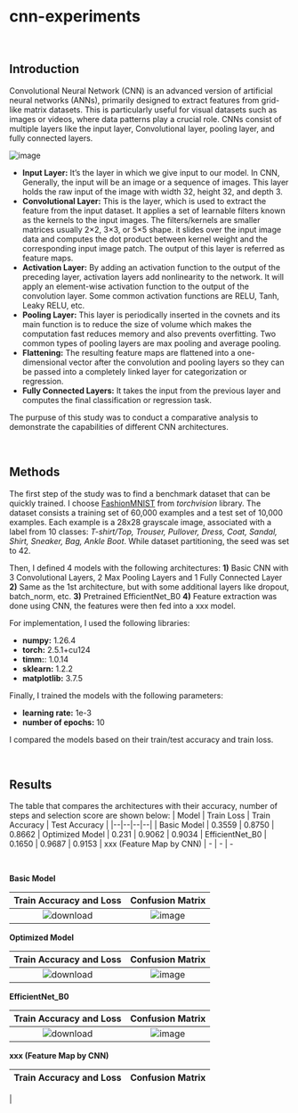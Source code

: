 # cnn-experiments

<br/>

## Introduction
Convolutional Neural Network (CNN) is an advanced version of artificial neural networks (ANNs), primarily designed to extract features from grid-like matrix datasets. This is particularly useful for visual datasets such as images or videos, where data patterns play a crucial role. CNNs consist of multiple layers like the input layer, Convolutional layer, pooling layer, and fully connected layers. <br/>

![image](https://github.com/user-attachments/assets/95494af0-1b30-4992-8e62-8166e493aa18)

- **Input Layer:** It’s the layer in which we give input to our model. In CNN, Generally, the input will be an image or a sequence of images. This layer holds the raw input of the image with width 32, height 32, and depth 3. 
- **Convolutional Layer:** This is the layer, which is used to extract the feature from the input dataset. It applies a set of learnable filters known as the kernels to the input images. The filters/kernels are smaller matrices usually 2×2, 3×3, or 5×5 shape. it slides over the input image data and computes the dot product between kernel weight and the corresponding input image patch. The output of this layer is referred as feature maps.
- **Activation Layer:** By adding an activation function to the output of the preceding layer, activation layers add nonlinearity to the network. It will apply an element-wise activation function to the output of the convolution layer. Some common activation functions are RELU, Tanh, Leaky RELU, etc. <br/>
- **Pooling Layer:** This layer is periodically inserted in the covnets and its main function is to reduce the size of volume which makes the computation fast reduces memory and also prevents overfitting. Two common types of pooling layers are max pooling and average pooling. <br/>
- **Flattening:** The resulting feature maps are flattened into a one-dimensional vector after the convolution and pooling layers so they can be passed into a completely linked layer for categorization or regression.
- **Fully Connected Layers:** It takes the input from the previous layer and computes the final classification or regression task. <br/>

The purpuse of this study was to conduct a comparative analysis to demonstrate the capabilities of different CNN architectures. 

<br/>

## Methods
The first step of the study was to find a benchmark dataset that can be quickly trained. I choose [FashionMNIST](https://github.com/zalandoresearch/fashion-mnist) from *torchvision* library. The dataset consists a training set of 60,000 examples and a test set of 10,000 examples. Each example is a 28x28 grayscale image, associated with a label from 10 classes: 
*T-shirt/Top, Trouser, Pullover, Dress, Coat, Sandal, Shirt, Sneaker, Bag, Ankle Boot*.
While dataset partitioning, the seed was set to 42.

Then, I defined 4 models with the following architectures:
**1)** Basic CNN with 3 Convolutional Layers, 2 Max Pooling Layers and 1 Fully Connected Layer
**2)** Same as the 1st architecture, but with some additional layers like dropout, batch_norm, etc.
**3)** Pretrained EfficientNet_B0 
**4)** Feature extraction was done using CNN, the features were then fed into a xxx model.

For implementation, I used the following libraries:
- **numpy:** 1.26.4
- **torch:** 2.5.1+cu124
- **timm:**: 1.0.14
- **sklearn:** 1.2.2
- **matplotlib:** 3.7.5

Finally, I trained the models with the following parameters:
- **learning rate:** 1e-3
- **number of epochs:** 10

I compared the models based on their train/test accuracy and train loss.

<br />

## Results
The table that compares the architectures with their accuracy, number of steps and selection score are shown below:
| Model | Train Loss | Train Accuracy | Test Accuracy |
|--|--|--|--|
| Basic Model | 0.3559 | 0.8750 | 0.8662
| Optimized Model | 0.231 | 0.9062 | 0.9034
| EfficientNet_B0 | 0.1650 | 0.9687 | 0.9153
| xxx (Feature Map by CNN) | - | - | -

<br/>

**Basic Model** <br/>

Train Accuracy and Loss    | Confusion Matrix
:-------------------------:|:-------------------------:
![download](https://github.com/user-attachments/assets/7fcab668-dfa9-4365-859b-85d15b839381)  |  ![image](https://github.com/user-attachments/assets/bf3dd00e-7c80-492a-abd9-a6cbaf518c00)

**Optimized Model** <br/>

Train Accuracy and Loss    | Confusion Matrix
:-------------------------:|:-------------------------:
 ![download](https://github.com/user-attachments/assets/d91eb0a3-6f0b-4516-b706-648dab3047ff) | ![image](https://github.com/user-attachments/assets/a8b347d4-dc0d-4744-bba7-7d0d2d1f48cd)


**EfficientNet_B0** <br/>

Train Accuracy and Loss    | Confusion Matrix
:-------------------------:|:-------------------------:
![download](https://github.com/user-attachments/assets/4e29e953-5127-4b67-9430-3fc7f33ef480)  |  ![image](https://github.com/user-attachments/assets/baa8b397-5d87-46b7-8d65-942985e518fa)


**xxx (Feature Map by CNN)** <br/>

Train Accuracy and Loss    | Confusion Matrix
:-------------------------:|:-------------------------:
  |  

